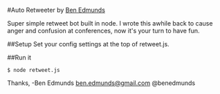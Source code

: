 #Auto Retweeter
by [Ben Edmunds](http://benedmunds.com)

Super simple retweet bot built in node.  I wrote this awhile back to cause anger and confusion at conferences, now it's your turn to have fun.

##Setup
Set your config settings at the top of retweet.js.

##Run it

    $ node retweet.js



Thanks,
-Ben Edmunds
 ben.edmunds@gmail.com
 @benedmunds
